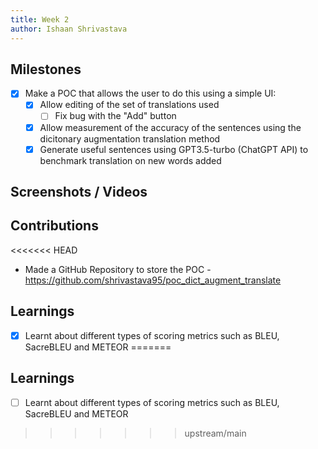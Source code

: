 ```yaml
---
title: Week 2
author: Ishaan Shrivastava
---
```


## Milestones
- [x] Make a POC that allows the user to do this using a simple UI:
    - [x] Allow editing of the set of translations used
        - [ ] Fix bug with the "Add" button
    - [x] Allow measurement of the accuracy of the sentences using the dicitonary augmentation translation method
    - [x] Generate useful sentences using GPT3.5-turbo (ChatGPT API) to benchmark translation on new words added

## Screenshots / Videos 

## Contributions
<<<<<<< HEAD
- Made a GitHub Repository to store the POC - https://github.com/shrivastava95/poc_dict_augment_translate

## Learnings
- [x] Learnt about different types of scoring metrics such as BLEU, SacreBLEU and METEOR
=======

## Learnings
- [ ] Learnt about different types of scoring metrics such as BLEU, SacreBLEU and METEOR
>>>>>>> upstream/main
